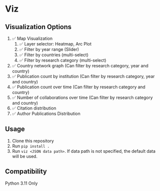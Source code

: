 # Viz

## Visualization Options
1. ✅ Map Visualization
   1. ✅ Layer selector: Heatmap, Arc Plot
   2. ✅ Filter by year range (Slider)
   3. ✅ Filter by countries (multi-select)
   4. ✅ Filter by research category (multi-select)
2. ✅ Country network graph (Can filter by research category, year and country)
3. ✅ Publication count by institution (Can filter by research category, year and country)
4. ✅ Publication count over time (Can filter by research category and country)
5. ✅ Number of collaborations over time (Can filter by research category and country)
6. ✅ Citation distribution
7. ✅ Author Publications Distribution

## Usage
1. Clone this repository
2. Run `pip install .`
3. Run `viz <JSON data path>`. If data path is not specified, the default data will be used.

## Compatibility
Python 3.11 Only